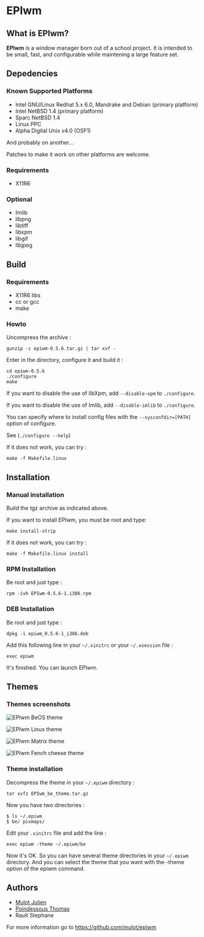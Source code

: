 EPIwm
=====

What is EPIwm?
--------------

**EPIwm** is a window manager born out of a school project. 
It is intended to be small, fast, and configurable while maintening a large feature set. 

Depedencies
-----------

### Known Supported Platforms

- Intel GNU/Linux Redhat 5.x 6.0, Mandrake and Debian (primary platform)
- Intel NetBSD 1.4 (primary platform)
- Sparc NetBSD 1.4
- Linux PPC
- Alpha Digital Unix v4.0 (OSF1)

And probably on another...

Patches to make it work on other platforms are welcome.

### Requirements

* X11R6

### Optional

* Imlib
* libpng
* libtiff
* libxpm
* libgif
* libjpeg

Build
-----
### Requirements

* X11R6 libs
* cc or gcc
* make

### Howto

Uncompress the archive : 

```shell
gunzip -c epiwm-0.5.6.tar.gz | tar xvf -
```

Enter in the directory, configure it and build it : 

```shell
cd epiwm-0.5.6
./configure
make
```

If you want to disable the use of libXpm, add `--disable-xpm` to `./configure`.

If you want to disable the use of Imlib, add `--disable-imlib` to `./configure`.

You can specify where to install config files with the `--sysconfdir=[PATH]` option of configure.

See (`./configure --help`)

If it does not work, you can try : 

```shell
make -f Makefile.linux
```

Installation
------------

### Manual installation

Build the tgz archive as indicated above.

If you want to install EPIwm, you must be root and type: 

```shell
make install-strip
```

If it does not work, you can try : 

```shell
make -f Makefile.linux install
```

### RPM Installation 

Be root and just type :

```shell
rpm -ivh EPIwm-0.5.6-1.i386.rpm
```

### DEB Installation

Be root and just type :

```shell
dpkg -i epiwm_0.5.6-1_i386.deb
```

Add this following line in your `~/.xinitrc` or your `~/.xsession` file :
	
```
exec epiwm
```

It's finished. You can launch EPIwm.


Themes
------
### Themes screenshots
![EPIwm BeOS theme](/themes/epiwm_be.jpg?raw=true "BeOS theme")

![EPIwm Linux theme](/themes/epiwm_techno.jpg?raw=true "Linux theme")

![EPIwm Matrix theme](/themes/epiwm_matrix.jpg?raw=true "Matrix theme")

![EPIwm Fench cheese theme](/themes/epiwm_cheese.jpg?raw=true "Cheese theme")

### Theme installation


Decompress the theme in your `~/.epiwm` directory : 

```shell
tar xvfz EPIwm_be_theme.tar.gz
```

Now you have two directories : 

```shell
$ ls ~/.epiwm
$ be/ pixmaps/
```

Edit your `.xinitrc` file and add the line : 

```shell
exec epiwm -theme ~/.epiwm/be
```

Now it's OK. So you can have several theme directories in your `~/.epiwm` directory. And you can select the theme that you want with the -theme option of the epiwm
command.



Authors
-------

* [Mulot Julien](https://github.com/mulot)
* [Poindessous Thomas](https://github.com/tpoindessous)
* Rault Stephane

For more information go to https://github.com/mulot/epiwm
